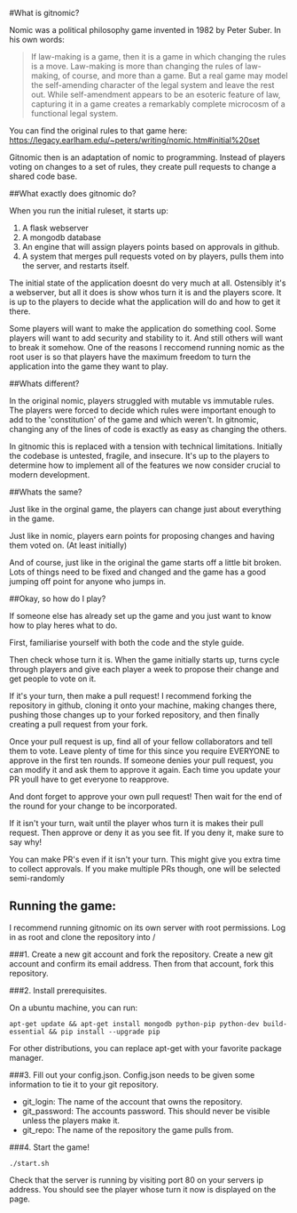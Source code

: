 #What is gitnomic?

Nomic was a political philosophy game invented in 1982 by Peter Suber. In his own words:

> If law-making is a game, then it is a game in which changing the rules is a move. Law-making is more than changing the rules of law-making, of course, and more than a game. But a real game may model the self-amending character of the legal system and leave the rest out. While self-amendment appears to be an esoteric feature of law, capturing it in a game creates a remarkably complete microcosm of a functional legal system.

You can find the original rules to that game here: https://legacy.earlham.edu/~peters/writing/nomic.htm#initial%20set

Gitnomic then is an adaptation of nomic to programming. Instead of players voting on changes to a set of rules,
they create pull requests to change a shared code base.

##What exactly does gitnomic do?

When you run the initial ruleset, it starts up:

1. A flask webserver
2. A mongodb database
3. An engine that will assign players points based on approvals in github.
4. A system that merges pull requests voted on by players, pulls them into the server, and restarts itself.

The initial state of the application doesnt do very much at all. Ostensibly it's a webserver,
but all it does is show whos turn it is and the players score. It is up to the players to decide
what the application will do and how to get it there.

Some players will want to make the application do something cool. Some players will want to add
security and stability to it. And still others will want to break it somehow. One of the reasons
I reccomend running nomic as the root user is so that players have the maximum freedom to turn
the application into the game they want to play.

##Whats different?

In the original nomic, players struggled with mutable vs immutable rules. The players were forced to decide which
rules were important enough to add to the 'constitution' of the game and which weren't. In gitnomic, changing any
of the lines of code is exactly as easy as changing the others.

In gitnomic this is replaced with a tension with technical limitations. Initially the codebase is untested, fragile,
and insecure. It's up to the players to determine how to implement all of the features we now consider crucial to
modern development.


##Whats the same?

Just like in the orginal game, the players can change just about everything in the game.

Just like in nomic, players earn points for proposing changes and having them voted on. (At least initially)

And of course, just like in the original the game starts off a little bit broken. Lots of things need to be fixed and
changed and the game has a good jumping off point for anyone who jumps in.

##Okay, so how do I play?

If someone else has already set up the game and you just want to know how to play heres what to do.

First, familiarise yourself with both the code and the style guide.

Then check whose turn it is. When the game initially starts up, turns cycle through players and give each player a week to propose their change and get people to vote on it.

If it's your turn, then make a pull request! I recommend forking the repository in github, cloning it onto your machine, making changes there, pushing those changes up to your forked repository, and then finally creating a pull request from your fork.

Once your pull request is up, find all of your fellow collaborators and tell them to vote. Leave plenty of time for this since you require EVERYONE to approve in the first ten rounds. If someone denies your pull request, you can modify it and ask them to approve it again. Each time you update your PR youll have to get everyone to reapprove.

And dont forget to approve your own pull request! Then wait for the end of the round for your change to be incorporated.

If it isn't your turn, wait until the player whos turn it is makes their pull request. Then approve or deny it as you see fit. If you deny it, make sure to say why!

You can make PR's even if it isn't your turn. This might give you extra time to collect approvals. If you make multiple PRs though, one will be selected semi-randomly

## Running the game:

I recommend running gitnomic on its own server with root permissions.
Log in as root and clone the repository into /

###1. Create a new git account and fork the repository.
Create a new git account and confirm its email address.
Then from that account, fork this repository. 

###2. Install prerequisites.

On a ubuntu machine, you can run:

`apt-get update && apt-get install mongodb python-pip python-dev build-essential && pip install --upgrade pip`

For other distributions, you can replace apt-get with your favorite package manager.


###3. Fill out your config.json.
Config.json needs to be given some information to tie it to your git repository.

* git_login: The name of the account that owns the repository.
* git_password: The accounts password. This should never be visible unless the players make it.
* git_repo: The name of the repository the game pulls from.

###4. Start the game!

`./start.sh`

Check that the server is running by visiting port 80 on your servers ip address. You should see the player whose turn it now is displayed on the page.